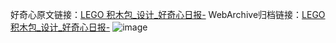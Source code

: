 好奇心原文链接：[LEGO 积木包_设计_好奇心日报-](https://www.qdaily.com/articles/8265.html)
WebArchive归档链接：[LEGO 积木包_设计_好奇心日报-](http://web.archive.org/web/20190623152427/https://www.qdaily.com/articles/8265.html)
![image](http://ww3.sinaimg.cn/large/007d5XDply1g3vbe99jmjj30u045416x)